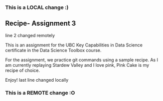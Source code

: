 ### This is a LOCAL change :)
## Recipe- Assignment 3
line 2 changed remotely
 
This is an assignment for the UBC Key Capabilities in Data Science certificate in the Data Science Toolbox course. 

For the assignment, we practice git commands using a sample recipe. As I am currently replaying Stardew Valley and I love pink, Pink Cake is my recipe of choice. 

Enjoy! 
last line changed locally
### This is a REMOTE change :O